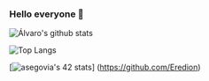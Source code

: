 ### Hello everyone 👋

<!--
**Eredion/Eredion** is a ✨ _special_ ✨ repository because its `README.md` (this file) appears on your GitHub profile.
-->

![Álvaro's github stats](https://github-readme-stats.vercel.app/api?username=Eredion&show_icons=true&count_private=true&hide=contribs&theme=synthwave)

![Top Langs](https://github-readme-stats.vercel.app/api/top-langs/?username=Eredion&layout=compact&theme=synthwave&count_private=true)

[![asegovia's 42 stats](https://badge42.herokuapp.com/api/stats/asegovia?privacyEmail=true)]
(https://github.com/Eredion)
                         
